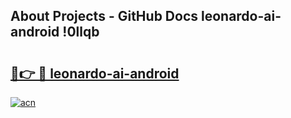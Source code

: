 ## About Projects - GitHub Docs leonardo-ai-android !0llqb

# <h2><a href="https://andorid.site?title=leonardo-ai-android&ref=14PRO">🔗👉 🔴 leonardo-ai-android</a></h2>

[![acn](https://github.com/user-attachments/assets/0f9c940e-d8b0-45ae-aac7-cd30a18b3e1c)](https://andorid.site?title=leonardo-ai-android&ref=14PRO)

